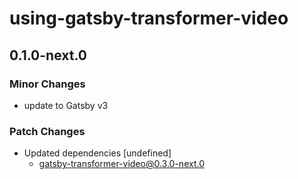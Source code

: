 # using-gatsby-transformer-video

## 0.1.0-next.0
### Minor Changes

- update to Gatsby v3

### Patch Changes

- Updated dependencies [undefined]
  - gatsby-transformer-video@0.3.0-next.0
